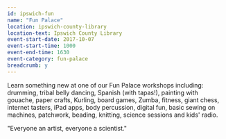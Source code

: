 ```yaml
---
id: ipswich-fun
name: "Fun Palace"
location: ipswich-county-library
location-text: Ipswich County Library
event-start-date: 2017-10-07
event-start-time: 1000
event-end-time: 1630
event-category: fun-palace
breadcrumb: y
---
```


Learn something new at one of our Fun Palace workshops including: drumming, tribal belly dancing, Spanish (with tapas!), painting with gouache, paper crafts, Kurling, board games, Zumba, fitness, giant chess, internet tasters, iPad apps, body percussion, digital fun, basic sewing on machines, patchwork, beading, knitting, science sessions and kids' radio.

"Everyone an artist, everyone a scientist."
